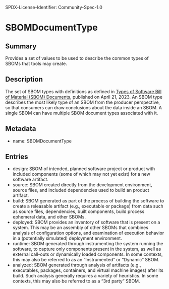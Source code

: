 SPDX-License-Identifier: Community-Spec-1.0

# SBOMDocumentType

## Summary

Provides a set of values to be used to describe the common types of SBOMs that tools may create.

## Description

The set of SBOM types with definitions as defined in [Types of Software Bill of Material (SBOM) Documents](https://www.cisa.gov/sites/default/files/2023-04/sbom-types-document-508c.pdf), published on April 21, 2023. 
An SBOM type describes the most likely type of an SBOM from the producer perspective, so that consumers can draw conclusions about the data inside an SBOM.  A single SBOM can have multiple SBOM document types associated with it.

## Metadata

- name: SBOMDocumentType

## Entries

- design: SBOM of intended, planned software project or product with included components (some of which may not yet exist) for a new software artifact.
- source: SBOM created directly from the development environment, source files, and included dependencies used to build an product artifact. 
- build: SBOM generated as part of the process of building the software to create a releasable artifact (e.g., executable or package) from data such as source files, dependencies, built components, build process ephemeral data, and other SBOMs.
- deployed: SBOM provides an inventory of software that is present on a system. This may be an assembly of other SBOMs that combines analysis of configuration options, and examination of execution behavior in a (potentially simulated) deployment environment.
- runtime: SBOM generated through instrumenting the system running the software, to capture only components present in the system, as well as external call-outs or dynamically loaded components. In some contexts, this may also be referred to as an “Instrumented” or “Dynamic” SBOM.
- analyzed: SBOM generated through analysis of artifacts (e.g., executables, packages, containers, and virtual machine images) after its build. Such analysis generally requires a variety of heuristics. In some contexts, this may also be referred to as a “3rd party” SBOM.
